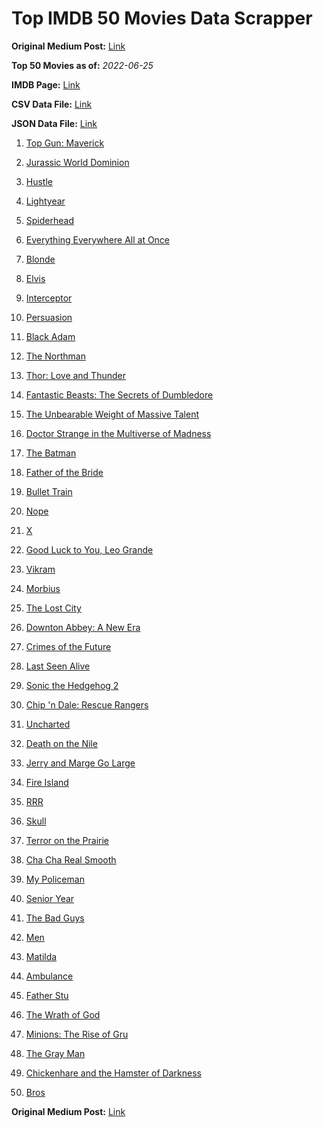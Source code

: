 # Top IMDB 50 Movies Data Scrapper

**Original Medium Post:** [Link](https://medium.com/@nishantsahoo/which-movie-should-i-watch-5c83a3c0f5b1) 

**Top 50 Movies as of:** _2022-06-25_

**IMDB Page:** [Link](http://www.imdb.com/search/title?release_date=2022,2022&title_type=feature)

**CSV Data File:** [Link](/Data/data.csv)

**JSON Data File:** [Link](/Data/data.json)

1. [Top Gun: Maverick](https://www.imdb.com/title/tt1745960/?ref_=adv_li_tt)

2. [Jurassic World Dominion](https://www.imdb.com/title/tt8041270/?ref_=adv_li_tt)

3. [Hustle](https://www.imdb.com/title/tt8009428/?ref_=adv_li_tt)

4. [Lightyear](https://www.imdb.com/title/tt10298810/?ref_=adv_li_tt)

5. [Spiderhead](https://www.imdb.com/title/tt9783600/?ref_=adv_li_tt)

6. [Everything Everywhere All at Once](https://www.imdb.com/title/tt6710474/?ref_=adv_li_tt)

7. [Blonde](https://www.imdb.com/title/tt1655389/?ref_=adv_li_tt)

8. [Elvis](https://www.imdb.com/title/tt3704428/?ref_=adv_li_tt)

9. [Interceptor](https://www.imdb.com/title/tt14174940/?ref_=adv_li_tt)

10. [Persuasion](https://www.imdb.com/title/tt13456318/?ref_=adv_li_tt)

11. [Black Adam](https://www.imdb.com/title/tt6443346/?ref_=adv_li_tt)

12. [The Northman](https://www.imdb.com/title/tt11138512/?ref_=adv_li_tt)

13. [Thor: Love and Thunder](https://www.imdb.com/title/tt10648342/?ref_=adv_li_tt)

14. [Fantastic Beasts: The Secrets of Dumbledore](https://www.imdb.com/title/tt4123432/?ref_=adv_li_tt)

15. [The Unbearable Weight of Massive Talent](https://www.imdb.com/title/tt11291274/?ref_=adv_li_tt)

16. [Doctor Strange in the Multiverse of Madness](https://www.imdb.com/title/tt9419884/?ref_=adv_li_tt)

17. [The Batman](https://www.imdb.com/title/tt1877830/?ref_=adv_li_tt)

18. [Father of the Bride](https://www.imdb.com/title/tt13249596/?ref_=adv_li_tt)

19. [Bullet Train](https://www.imdb.com/title/tt12593682/?ref_=adv_li_tt)

20. [Nope](https://www.imdb.com/title/tt10954984/?ref_=adv_li_tt)

21. [X](https://www.imdb.com/title/tt13560574/?ref_=adv_li_tt)

22. [Good Luck to You, Leo Grande](https://www.imdb.com/title/tt13352968/?ref_=adv_li_tt)

23. [Vikram](https://www.imdb.com/title/tt9179430/?ref_=adv_li_tt)

24. [Morbius](https://www.imdb.com/title/tt5108870/?ref_=adv_li_tt)

25. [The Lost City](https://www.imdb.com/title/tt13320622/?ref_=adv_li_tt)

26. [Downton Abbey: A New Era](https://www.imdb.com/title/tt11703710/?ref_=adv_li_tt)

27. [Crimes of the Future](https://www.imdb.com/title/tt14549466/?ref_=adv_li_tt)

28. [Last Seen Alive](https://www.imdb.com/title/tt15004136/?ref_=adv_li_tt)

29. [Sonic the Hedgehog 2](https://www.imdb.com/title/tt12412888/?ref_=adv_li_tt)

30. [Chip 'n Dale: Rescue Rangers](https://www.imdb.com/title/tt3513500/?ref_=adv_li_tt)

31. [Uncharted](https://www.imdb.com/title/tt1464335/?ref_=adv_li_tt)

32. [Death on the Nile](https://www.imdb.com/title/tt7657566/?ref_=adv_li_tt)

33. [Jerry and Marge Go Large](https://www.imdb.com/title/tt8323668/?ref_=adv_li_tt)

34. [Fire Island](https://www.imdb.com/title/tt15218000/?ref_=adv_li_tt)

35. [RRR](https://www.imdb.com/title/tt8178634/?ref_=adv_li_tt)

36. [Skull](https://www.imdb.com/title/tt11866324/?ref_=adv_li_tt)

37. [Terror on the Prairie](https://www.imdb.com/title/tt14043966/?ref_=adv_li_tt)

38. [Cha Cha Real Smooth](https://www.imdb.com/title/tt14376344/?ref_=adv_li_tt)

39. [My Policeman](https://www.imdb.com/title/tt13139228/?ref_=adv_li_tt)

40. [Senior Year](https://www.imdb.com/title/tt5315212/?ref_=adv_li_tt)

41. [The Bad Guys](https://www.imdb.com/title/tt8115900/?ref_=adv_li_tt)

42. [Men](https://www.imdb.com/title/tt13841850/?ref_=adv_li_tt)

43. [Matilda](https://www.imdb.com/title/tt3447590/?ref_=adv_li_tt)

44. [Ambulance](https://www.imdb.com/title/tt4998632/?ref_=adv_li_tt)

45. [Father Stu](https://www.imdb.com/title/tt14439896/?ref_=adv_li_tt)

46. [The Wrath of God](https://www.imdb.com/title/tt15189534/?ref_=adv_li_tt)

47. [Minions: The Rise of Gru](https://www.imdb.com/title/tt5113044/?ref_=adv_li_tt)

48. [The Gray Man](https://www.imdb.com/title/tt1649418/?ref_=adv_li_tt)

49. [Chickenhare and the Hamster of Darkness](https://www.imdb.com/title/tt12532368/?ref_=adv_li_tt)

50. [Bros](https://www.imdb.com/title/tt9731598/?ref_=adv_li_tt)

**Original Medium Post:** [Link](https://medium.com/@nishantsahoo/which-movie-should-i-watch-5c83a3c0f5b1) 
